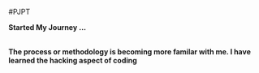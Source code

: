 #PJPT
<html>
<b>Started My Journey ...</b>
<p></p><b><br>The process or methodology is becoming more familar with me.
I have learned the hacking aspect of coding</b></br></p>

</html>
